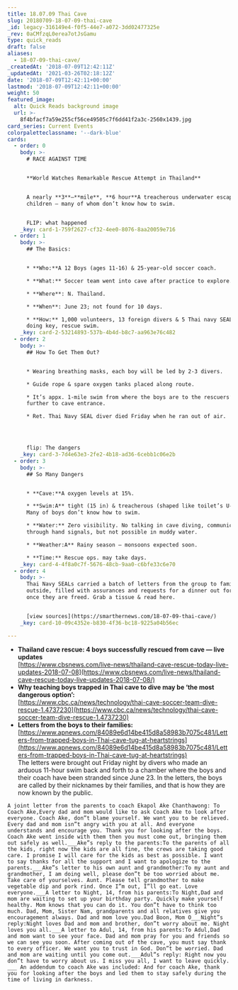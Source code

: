 ```yaml
---
title: 18.07.09 Thai Cave
slug: 20180709-18-07-09-thai-cave
_id: legacy-316149e4-f0f5-44e7-a072-3dd02477325e
_rev: 0aCMfzqL0erea7otJsGamu
type: quick_reads
draft: false
aliases:
  - 18-07-09-thai-cave/
_createdAt: '2018-07-09T12:42:11Z'
_updatedAt: '2021-03-26T02:18:12Z'
date: '2018-07-09T12:42:11+00:00'
lastmod: '2018-07-09T12:42:11+00:00'
weight: 50
featured_image:
  alt: Quick Reads background image
  url: >-
    8f4bfacf7a59e255cf56ce49505c7f6dd41f2a3c-2560x1439.jpg
card_series: Current Events
colorpaletteclassname: '--dark-blue'
cards:
  - order: 0
    body: >-
      # RACE AGAINST TIME


      **World Watches Remarkable Rescue Attempt in Thailand**


      A nearly **3**–**mile**, **6 hour**A treacherous underwater escape for
      children – many of whom don’t know how to swim.


      FLIP: what happened
    _key: card-1-759f2627-cf32-4ee0-8076-8aa20059e716
  - order: 1
    body: >-
      ## The Basics:


      * **Who:**A 12 Boys (ages 11-16) & 25-year-old soccer coach.

      * **What:** Soccer team went into cave after practice to explore.

      * **Where**: N. Thailand.

      * **When**: June 23; not found for 10 days.

      * **How:** 1,000 volunteers, 13 foreign divers & 5 Thai navy SEALs are
      doing key, rescue swim.
    _key: card-2-53214893-537b-4b4d-b8c7-aa963e76c482
  - order: 2
    body: >-
      ## How To Get Them Out?


      * Wearing breathing masks, each boy will be led by 2-3 divers.

      * Guide rope & spare oxygen tanks placed along route.

      * It’s appx. 1-mile swim from where the boys are to the rescuers’ base;
      further to cave entrance.

      * Ret. Thai Navy SEAL diver died Friday when he ran out of air.




      flip: The dangers
    _key: card-3-7d4e63e3-2fe2-4b18-ad36-6cebb1c06e2b
  - order: 3
    body: >-
      ## So Many Dangers


      * **Cave:**A oxygen levels at 15%.

      * **Swim:A** tight (15 in) & treacherous (shaped like toilet’s U-bend).
      Many of boys don’t know how to swim.

      * **Water:** Zero visibility. No talking in cave diving, communication
      through hand signals, but not possible in muddy water.

      * **Weather:A** Rainy season – monsoons expected soon.

      * **Time:** Rescue ops. may take days.
    _key: card-4-4f8a0c7f-5676-48cb-9aa0-c6bfe33c6e70
  - order: 4
    body: >-
      Thai Navy SEALs carried a batch of letters from the group to family
      outside, filled with assurances and requests for a dinner out for chicken
      once they are freed. Grab a tissue & read here.


      [view sources](https://smarthernews.com/18-07-09-thai-cave/)
    _key: card-10-09c4352e-b830-4f36-bc18-9225a04b56ec

---
```

* **Thailand cave rescue: 4 boys successfully rescued from cave — live updates**  
[https://www.cbsnews.com/live-news/thailand-cave-rescue-today-live-updates-2018-07-08](https://www.cbsnews.com/live-news/thailand-cave-rescue-today-live-updates-2018-07-08/)
* **Why teaching boys trapped in Thai cave to dive may be ‘the most dangerous option’:**  
[https://www.cbc.ca/news/technology/thai-cave-soccer-team-dive-rescue-1.4737230](https://www.cbc.ca/news/technology/thai-cave-soccer-team-dive-rescue-1.4737230)
* **Letters from the boys to their families:**  
[https://www.apnews.com/84089e6d14be415d8a58983b7075c481/Letters-from-trapped-boys-in-Thai-cave-tug-at-heartstrings](https://www.apnews.com/84089e6d14be415d8a58983b7075c481/Letters-from-trapped-boys-in-Thai-cave-tug-at-heartstrings)  
The letters were brought out Friday night by divers who made an arduous 11-hour swim back and forth to a chamber where the boys and their coach have been stranded since June 23. In the letters, the boys are called by their nicknames by their families, and that is how they are now known by the public.

`A joint letter from the parents to coach Ekapol Ake Chanthawong: To Coach Ake,Every dad and mom would like to ask Coach Ake to look after everyone. Coach Ake, don”t blame yourself. We want you to be relieved. Every dad and mom isn”t angry with you at all. And everyone understands and encourage you. Thank you for looking after the boys. Coach Ake went inside with them then you must come out, bringing them out safely as well.___Ake”s reply to the parents:To the parents of all the kids, right now the kids are all fine, the crews are taking good care. I promise I will care for the kids as best as possible. I want to say thanks for all the support and I want to apologize to the parents.___Ake”s letter to his own aunt and grandmother:To my aunt and grandmother, I am doing well, please don”t be too worried about me. Take care of yourselves. Aunt. Please tell grandmother to make vegetable dip and pork rind. Once I”m out, I”ll go eat. Love everyone.___A letter to Night, 14, from his parents:To Night,Dad and mom are waiting to set up your birthday party. Quickly make yourself healthy. Mom knows that you can do it. You don”t have to think too much. Dad, Mom, Sister Nam, grandparents and all relatives give you encouragement always. Dad and mom love you.Dad Boon, Mom O___Night”s reply:Night loves Dad and mom and brother, don”t worry about me. Night loves you all.___A letter to Adul, 14, from his parents:To Adul,Dad and mom want to see your face. Dad and mom pray for you and friends so we can see you soon. After coming out of the cave, you must say thank to every officer. We want you to trust in God. Don”t be worried. Dad and mom are waiting until you come out.___Adul”s reply: Right now you don”t have to worry about us. I miss you all, I want to leave quickly. ___ An addendum to coach Ake was included: And for coach Ake, thank you for looking after the boys and led them to stay safely during the time of living in darkness.`